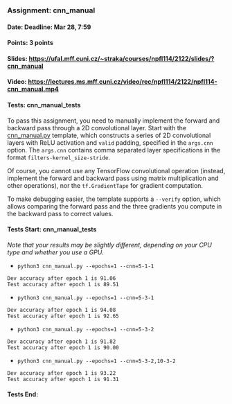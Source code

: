 ### Assignment: cnn_manual
#### Date: Deadline: Mar 28, 7:59
#### Points: 3 points
#### Slides: https://ufal.mff.cuni.cz/~straka/courses/npfl114/2122/slides/?cnn_manual
#### Video: https://lectures.ms.mff.cuni.cz/video/rec/npfl114/2122/npfl114-cnn_manual.mp4
#### Tests: cnn_manual_tests

To pass this assignment, you need to manually implement the forward and backward
pass through a 2D convolutional layer. Start with the
[cnn_manual.py](https://github.com/ufal/npfl114/tree/master/labs/05/cnn_manual.py)
template, which constructs a series of 2D convolutional layers with ReLU
activation and `valid` padding, specified in the `args.cnn` option.
The `args.cnn` contains comma separated layer specifications in the format
`filters-kernel_size-stride`.

Of course, you cannot use any TensorFlow convolutional operation (instead,
implement the forward and backward pass using matrix multiplication and other
operations), nor the `tf.GradientTape` for gradient computation.

To make debugging easier, the template supports a `--verify` option, which
allows comparing the forward pass and the three gradients you compute in the
backward pass to correct values.

#### Tests Start: cnn_manual_tests
_Note that your results may be slightly different, depending on your CPU type and whether you use a GPU._
- `python3 cnn_manual.py --epochs=1 --cnn=5-1-1`
```
Dev accuracy after epoch 1 is 91.06
Test accuracy after epoch 1 is 89.51
```
- `python3 cnn_manual.py --epochs=1 --cnn=5-3-1`
```
Dev accuracy after epoch 1 is 94.08
Test accuracy after epoch 1 is 92.65
```
- `python3 cnn_manual.py --epochs=1 --cnn=5-3-2`
```
Dev accuracy after epoch 1 is 91.82
Test accuracy after epoch 1 is 90.00
```
- `python3 cnn_manual.py --epochs=1 --cnn=5-3-2,10-3-2`
```
Dev accuracy after epoch 1 is 93.22
Test accuracy after epoch 1 is 91.31
```
#### Tests End:
